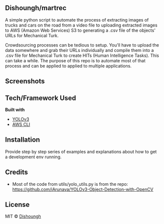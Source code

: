 ## Dishoungh/martrec
A simple python script to automate the process of extracting images of trucks and cars on the road from a video file to uploading extracted images to AWS (Amazon Web Services) S3 to generating a .csv file of the objects' URLs for Mechanical Turk.

Crowdsourcing processes can be tedious to setup. You'll have to upload the data somewhere and grab their URLs individually and compile them into a .csv file for Mechanical Turk to create HITs (Human Intelligence Tasks). This can take a while. The purpose of this repo is to automate most of that process and can be applied to applied to multiple applications.

 
## Screenshots


## Tech/Framework Used

<b>Built with</b>
- [YOLOv3](https://pjreddie.com/darknet/yolo/)
- [AWS CLI](https://aws.amazon.com/cli/)



## Installation
Provide step by step series of examples and explanations about how to get a development env running.




## Credits
- Most of the code from utils/yolo_utils.py is from the repo: https://github.com/iArunava/YOLOv3-Object-Detection-with-OpenCV


## License

MIT © [Dishoungh]()
